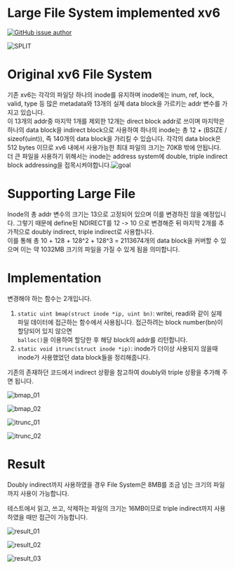 # Large File System implemented xv6

[![GitHub issue author](https://img.shields.io/badge/author-Dae%20In%20Lee-blue.svg)](https://hconnect.hanyang.ac.kr/2014004893)

![SPLIT](./assets/split.png)



# Original xv6 File System

기존 xv6는 각각의 파일당 하나의 inode를 유지하며 inode에는 inum, ref, lock, valid, type 등 많은 metadata와 13개의 실제 data block을 가르키는 addr 변수를 가지고 있습니다.<br/>이 13개의 addr중 마지막 1개를 제외한 12개는 direct block addr로 쓰이며 마지막은 하나의 data block을 indirect block으로 사용하여 하나의 inode는 총 12 + (BSIZE / sizeof(uint)), 즉 140개의 data block을 가리킬 수 있습니다. 각각의 data block은 512 bytes 이므로 xv6 내에서 사용가능한 최대 파일의 크기는 70KB 밖에 안됩니다.<br/>더 큰 파일을 사용하기 위해서는 inode는 address system에 double, triple indirect block addressing을 접목시켜야합니다.![goal](./assets/goal.png)

# Supporting Large File

Inode의 총 addr 변수의 크기는 13으로 고정되어 있으며 이를 변경하진 않을 예정입니다. 그렇기 때문에 define된 NDIRECT를 12 -> 10 으로 변경해준 뒤 마지막 2개를 추가적으로 doubly indirect, triple indirect로 사용합니다.<br/>이를 통해 총 10 + 128 + 128^2 + 128^3 = 2113674개의 data block을 커버할 수 있으며 이는 약 1032MB 크기의 파일을 가질 수 있게 됨을 의미합니다.<br/>



# Implementation

변경해야 하는 함수는 2개입니다.

1. `static uint bmap(struct inode *ip, uint bn)`: writei, readi와 같이 실제 파일 데이터에 접근하는 함수에서 사용됩니다. 접근하려는 block number(bn)이 할당되어 있지 않으면<br/>`balloc()`을 이용하여 할당한 후 해당 block의 addr를 리턴합니다.<br/>
2. `static void itrunc(struct inode *ip)`: inode가 더이상 사용되지 않을때 inode가 사용했었던 data block들을 정리해줍니다.<br/>

기존의 존재하던 코드에서 indirect 상황을 참고하여 doubly와 triple 상황을 추가해 주면 됩니다.<br/>

![bmap_01](./assets/bmap_01.png)

![bmap_02](./assets/bmap_02.png)

![itrunc_01](./assets/itrunc_01.png)

![itrunc_02](./assets/itrunc_02.png)



# Result

Doubly indirect까지 사용하였을 경우 File System은 8MB를 조금 넘는 크기의 파일까지 사용이 가능합니다.<br/>

테스트에서 읽고, 쓰고, 삭제하는 파일의 크기는 16MB이므로 triple indirect까지 사용하였을 때만 접근이 가능합니다.<br/>



![result_01](./assets/result_01.png)

![result_02](./assets/result_02.png)

![result_03](./assets/result_03.png)

